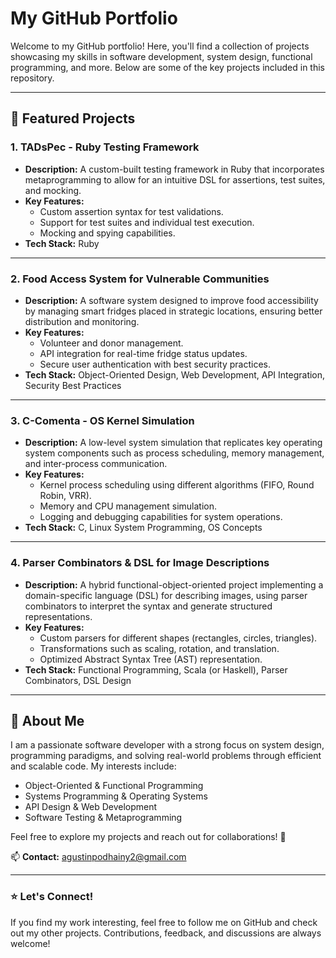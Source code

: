 # My GitHub Portfolio

Welcome to my GitHub portfolio! Here, you'll find a collection of projects showcasing my skills in software development, system design, functional programming, and more. Below are some of the key projects included in this repository.

---

## 🚀 Featured Projects

### 1. **TADsPec - Ruby Testing Framework**
- **Description:** A custom-built testing framework in Ruby that incorporates metaprogramming to allow for an intuitive DSL for assertions, test suites, and mocking.
- **Key Features:**
  - Custom assertion syntax for test validations.
  - Support for test suites and individual test execution.
  - Mocking and spying capabilities.
- **Tech Stack:** Ruby
---

### 2. **Food Access System for Vulnerable Communities**
- **Description:** A software system designed to improve food accessibility by managing smart fridges placed in strategic locations, ensuring better distribution and monitoring.
- **Key Features:**
  - Volunteer and donor management.
  - API integration for real-time fridge status updates.
  - Secure user authentication with best security practices.
- **Tech Stack:** Object-Oriented Design, Web Development, API Integration, Security Best Practices
---

### 3. **C-Comenta - OS Kernel Simulation**
- **Description:** A low-level system simulation that replicates key operating system components such as process scheduling, memory management, and inter-process communication.
- **Key Features:**
  - Kernel process scheduling using different algorithms (FIFO, Round Robin, VRR).
  - Memory and CPU management simulation.
  - Logging and debugging capabilities for system operations.
- **Tech Stack:** C, Linux System Programming, OS Concepts

---

### 4. **Parser Combinators & DSL for Image Descriptions**
- **Description:** A hybrid functional-object-oriented project implementing a domain-specific language (DSL) for describing images, using parser combinators to interpret the syntax and generate structured representations.
- **Key Features:**
  - Custom parsers for different shapes (rectangles, circles, triangles).
  - Transformations such as scaling, rotation, and translation.
  - Optimized Abstract Syntax Tree (AST) representation.
- **Tech Stack:** Functional Programming, Scala (or Haskell), Parser Combinators, DSL Design

---

## 📌 About Me
I am a passionate software developer with a strong focus on system design, programming paradigms, and solving real-world problems through efficient and scalable code. My interests include:
- Object-Oriented & Functional Programming
- Systems Programming & Operating Systems
- API Design & Web Development
- Software Testing & Metaprogramming

Feel free to explore my projects and reach out for collaborations! 🚀

📫 **Contact:** agustinpodhainy2@gmail.com

---

### ⭐ Let's Connect!
If you find my work interesting, feel free to follow me on GitHub and check out my other projects. Contributions, feedback, and discussions are always welcome!

